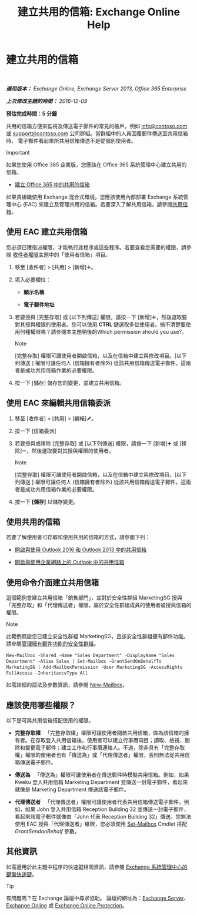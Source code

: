 ﻿---
title: '建立共用的信箱: Exchange Online Help'
TOCTitle: 建立共用的信箱
ms:assetid: d34bc827-1e83-4a7f-a219-8ba9c19fe24b
ms:mtpsurl: https://technet.microsoft.com/zh-tw/library/JJ150570(v=EXCHG.150)
ms:contentKeyID: 50474278
ms.date: 05/23/2018
mtps_version: v=EXCHG.150
ms.translationtype: MT
---

# 建立共用的信箱

 

_**適用版本：** Exchange Online, Exchange Server 2013, Office 365 Enterprise_

_**上次修改主題的時間：** 2016-12-09_

**預估完成時間：5 分鐘**

共用的信箱方便來監視及傳送電子郵件的常見的帳戶，例如 info@contoso.com 或 support@contoso.com 公司群組。當群組中的人員回覆郵件傳送至共用信箱時、 電子郵件看起來所共用信箱傳送不是從個別使用者。

> [!IMPORTANT]  
> 如果您使用 Office 365 企業版，您應該在 Office 365 系統管理中心建立共用的信箱。
> <ul>
> <li><p><a href="https://go.microsoft.com/fwlink/p/?linkid=834766">建立 Office 365 中的共用的信箱</a></p></li>
> </ul>


如果貴組織使用 Exchange 混合式環境，您應該使用內部部署 Exchange 系統管理中心 (EAC) 來建立及管理共用的信箱。若要深入了解共用信箱，請參閱[共用信箱](shared-mailboxes-exchange-2013-help.md)。

## 使用 EAC 建立共用信箱

您必須已獲指派權限，才能執行此程序或這些程序。若要查看您需要的權限，請參閱 [收件者權限](recipients-permissions-exchange-2013-help.md)主題中的「使用者信箱」項目。

1.  移至 \[收件者\] \> \[共用\] \> \[新增\]![加入圖示](images/JJ218640.c1e75329-d6d7-4073-a27d-498590bbb558(EXCHG.150).gif "加入圖示")。

2.  填入必要欄位：
    
      - **顯示名稱**
    
      - **電子郵件地址**

3.  若要授與 \[完整存取\] 或 \[以下列傳送\] 權限，請按一下 \[新增\]![加入圖示](images/JJ218640.c1e75329-d6d7-4073-a27d-498590bbb558(EXCHG.150).gif "加入圖示")，然後選取要對其授與權限的使用者。您可以使用 **CTRL** 鍵選取多位使用者。搞不清楚要使用何種權限嗎？請參閱本主題稍後的Which permission should you use?。
    
    > [!NOTE]  
    > [完整存取] 權限可讓使用者開啟信箱，以及在信箱中建立與修改項目。[以下列傳送 ] 權限可讓任何人 (信箱擁有者除外) 從該共用信箱傳送電子郵件。這兩者是成功共用信箱作業的必要權限。


4.  按一下 \[儲存\] 儲存您的變更，並建立共用信箱。

## 使用 EAC 來編輯共用信箱委派

1.  移至 \[收件者\] \> \[共用\] \> \[編輯\]![編輯圖示](images/JJ218640.6f53ccb2-1f13-4c02-bea0-30690e6ea71d(EXCHG.150).gif "編輯圖示")。

2.  按一下 \[信箱委派\]

3.  若要授與或移除 \[完整存取\] 或 \[以下列傳送\] 權限，請按一下 \[新增\]![加入圖示](images/JJ218640.c1e75329-d6d7-4073-a27d-498590bbb558(EXCHG.150).gif "加入圖示") 或 \[移除\]![\[移除\] 圖示](images/JJ657492.479b6ced-8d64-4277-a725-f17fea202b28(EXCHG.150).gif "[移除] 圖示")，然後選取要對其授與權限的使用者。
    
    > [!NOTE]  
    > [完整存取] 權限可讓使用者開啟信箱，以及在信箱中建立與修改項目。[以下列傳送 ] 權限可讓任何人 (信箱擁有者除外) 從該共用信箱傳送電子郵件。這兩者是成功共用信箱作業的必要權限。


4.  按一下 **\[儲存\]** 以儲存變更。

## 使用共用的信箱

若要了解使用者可存取和使用共用的信箱的方式，請參閱下列：

  - [開啟與使用 Outlook 2016 和 Outlook 2013 中的共用信箱](https://go.microsoft.com/fwlink/p/?linkid=834764)

  - [開啟與使用企業網路上的 Outlook 中的共用信箱](https://go.microsoft.com/fwlink/p/?linkid=834766)

## 使用命令介面建立共用信箱

這個範例會建立共用信箱「銷售部門」，並對於安全性群組 MarketingSG 授與「完整存取」和「代理傳送者」權限。屬於安全性群組成員的使用者被授與信箱的權限。


> [!NOTE]  
> 此範例假設您已建立安全性群組 MarketingSG，且該安全性群組擁有郵件功能。請參閱<a href="manage-mail-enabled-security-groups-exchange-2013-help.md">管理擁有郵件功能的安全性群組</a>。




    New-Mailbox -Shared -Name "Sales Department" -DisplayName "Sales Department" -Alias Sales | Set-Mailbox -GrantSendOnBehalfTo MarketingSG | Add-MailboxPermission -User MarketingSG -AccessRights FullAccess -InheritanceType All

如需詳細的語法及參數資訊，請參閱 [New-Mailbox](https://technet.microsoft.com/zh-tw/library/aa997663\(v=exchg.150\))。

## 應該使用哪些權限？

以下是可與共用信箱搭配使用的權限。

  - **完整存取權**   「完整存取權」權限可讓使用者開啟共用信箱，做為該信箱的擁有者。在存取登入共用信箱後，使用者可以建立行事曆項目；讀取、檢視、刪除和變更電子郵件；建立工作和行事曆連絡人。不過，除非具有「完整存取權」權限的使用者也有「傳送為」或「代理傳送者」權限，否則無法從共用信箱傳送電子郵件。

  - **傳送為**   「傳送為」權限可讓使用者在傳送郵件時模擬共用信箱。例如，如果 Kweku 登入共用信箱 Marketing Department 並傳送一封電子郵件，看起來就像是 Marketing Department 傳送該電子郵件。

  - **代理傳送者**   「代理傳送者」權限可讓使用者代表共用信箱傳送電子郵件。例如，如果 John 登入共用信箱 Reception Building 32 並傳送一封電子郵件，看起來該電子郵件就像由「John 代表 Reception Building 32」傳送。您無法使用 EAC 授與「代理傳送者」權限，您必須使用 [Set-Mailbox](https://technet.microsoft.com/zh-tw/library/bb123981\(v=exchg.150\)) Cmdlet 搭配 *GrantSendonBehalf* 參數。

## 其他資訊

如需適用於此主題中程序的快速鍵相關資訊，請參閱 [Exchange 系統管理中心的鍵盤快速鍵](keyboard-shortcuts-in-the-exchange-admin-center-exchange-online-protection-help.md)。


> [!TIP]  
> 有問題嗎？在 Exchange 論壇中尋求協助。 論壇的網址為：<a href="https://go.microsoft.com/fwlink/p/?linkid=60612">Exchange Server</a>、 <a href="https://go.microsoft.com/fwlink/p/?linkid=267542">Exchange Online</a> 或 <a href="https://go.microsoft.com/fwlink/p/?linkid=285351">Exchange Online Protection</a>。



